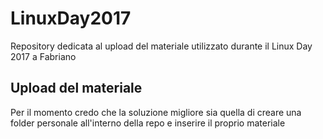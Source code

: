# LinuxDay2017
Repository dedicata al upload del materiale utilizzato durante il Linux Day 2017 a Fabriano

## Upload del materiale
Per il momento credo che la soluzione migliore sia quella di creare una folder personale all'interno della repo e inserire il proprio materiale
